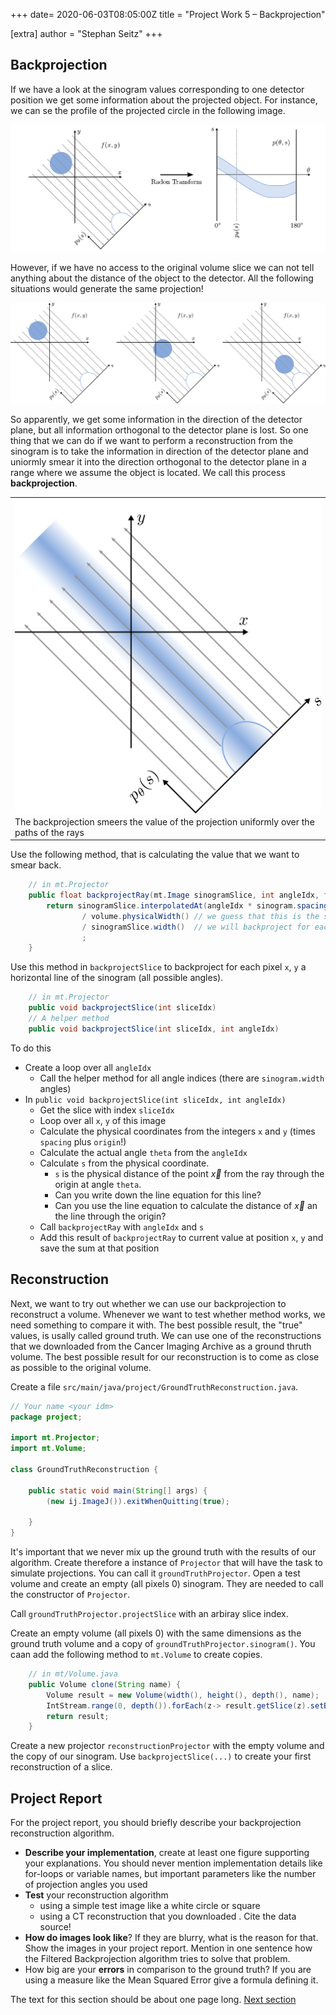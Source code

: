 +++
date= 2020-06-03T08:05:00Z
title = "Project Work 5 – Backprojection"

[extra]
author = "Stephan Seitz"
+++


## Backprojection

If we have a look at the sinogram values corresponding to one detector position we get some information about the projected object.
For instance, we can se the profile of the projected circle in the following image.

![sinogram](../sinogram.png)

However, if we have no access to the original volume slice we can not tell anything about the distance of the object to the detector.
All the following situations would generate the same projection!


![sinogram](../projection_distance.png)

So apparently, we get some information in the direction of the detector plane, but all information orthogonal to the detector plane
is lost.
So one thing that we can do if we want to perform a reconstruction from the sinogram is to take the information in direction of the detector plane
and uniormly smear it into the direction orthogonal to the detector plane in a range where we assume the object is located.
We call this process **backprojection**.

<table>
<tr>
    <th><img align="center" src="../backprojection.png" ></th>
<tr>
<tr>
    <td>The backprojection smeers the value of the projection uniformly over the paths of the rays</td>
<tr>
</table>

Use the following method, that is calculating the value that we want to smear back.
```java
    // in mt.Projector
    public float backprojectRay(mt.Image sinogramSlice, int angleIdx, float s) {
        return sinogramSlice.interpolatedAt(angleIdx * sinogram.spacing, s) // * sinogram.spacing is necessary because spacing is not valid for our angle indices (actually each coordinate should have their own spacing. That's the revenge for us being lazy.).
                / volume.physicalWidth() // we guess that this is the size of our object
                / sinogramSlice.width()  // we will backproject for each angle. We can take the mean of all angle position that we have here.
                ;
    }
```
Use this method in `backprojectSlice` to backproject for each pixel `x`, `y` a horizontal line of the sinogram (all possible angles).

```java
    // in mt.Projector
    public void backprojectSlice(int sliceIdx)
    // A helper method
    public void backprojectSlice(int sliceIdx, int angleIdx)
```

To do this 

- Create a loop over all `angleIdx`
    - Call the helper method for all angle indices (there are `sinogram.width` angles)
- In `public void backprojectSlice(int sliceIdx, int angleIdx)`
    - Get the slice with index `sliceIdx`
    - Loop over all `x`, `y` of this image
    - Calculate the physical coordinates from the integers `x` and `y` (times `spacing` plus `origin`!)
    - Calculate the actual angle `theta` from the `angleIdx`
    - Calculate `s` from the physical coordinate.
      - `s` is the physical distance of the point $\vec{x}$ from the ray through the origin at angle `theta`.
      - Can you write down the line equation for this line?
      - Can you use the line equation to calculate the distance of $\vec{x}$ an the line through the origin?
    - Call `backprojectRay` with `angleIdx` and `s`
    - Add this result of `backprojectRay` to current value at position `x`, `y` and save the sum at that position

<!--*Hint: You may have seen that all the CT reconstructions from the Cancer Imaging Archive contain only image information-->
<!--within a circular region. If you want to, you can only regard `x`,`y` coordinates within that region or set them to 0 after-->
<!--the backprojection. If you do that, you should mention it in the project report.*-->


## Reconstruction

Next, we want to try out whether we can use our backprojection to reconstruct a volume.
Whenever we want to test whether method works, we need something to compare it with.
The best possible result, the "true" values, is usally called ground truth.
We can use one of the reconstructions that we downloaded from the Cancer Imaging Archive as a ground thruth volume.
The best possible result for our reconstruction is to come as close as possible to the original volume.

Create a file `src/main/java/project/GroundTruthReconstruction.java`.

```java
// Your name <your idm>
package project;

import mt.Projector;
import mt.Volume;

class GroundTruthReconstruction {

    public static void main(String[] args) {
        (new ij.ImageJ()).exitWhenQuitting(true);

    }
}
```

It's important that we never mix up the ground truth with the results of our algorithm.
Create therefore a instance of `Projector` that will have the task to simulate projections.
You can call it `groundTruthProjector`. 
Open a test volume and create an empty (all pixels 0) sinogram. They are needed to call the constructor of `Projector`.

Call `groundTruthProjector.projectSlice` with an arbiray slice index.
<!--You get the generated sinogram slice with `groundTruthProjector.sinogram().getSlice(...)`.-->

Create an empty volume (all pixels 0)  with the same dimensions as the ground truth volume and a copy of `groundTruthProjector.sinogram()`.
You caan add the following method to `mt.Volume` to create copies.

```java
    // in mt/Volume.java
    public Volume clone(String name) {
        Volume result = new Volume(width(), height(), depth(), name);
        IntStream.range(0, depth()).forEach(z-> result.getSlice(z).setBuffer(Arrays.copyOf(slices[z].buffer(), slices[z].buffer().length)));
        return result;
    }
```

Create a new projector `reconstructionProjector` with the empty volume and the copy of our sinogram.
Use `backprojectSlice(...)` to create your first reconstruction of a slice.

## Project Report

For the project report, you should briefly describe your backprojection reconstruction algorithm.

- **Describe your implementation**, create at least one figure supporting your explanations.
You should never mention implementation details like for-loops or variable names, but important parameters like the number
of projection angles you used
- **Test** your reconstruction algorithm
    - using a simple test image like a white circle or square
    - using a CT reconstruction that you downloaded . Cite the data source!
- **How do images look like**? If they are blurry, what is the reason for that.
Show the images in your project report.
Mention in one sentence how the Filtered Backprojection algorithm tries to solve that problem.
- How big are your **errors** in comparison to the ground truth? If you are using a measure like the Mean Squared Error give
a formula defining it.


The text for this section should be about one page long. 
[Next section](../reconstruction)
